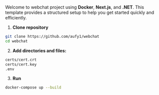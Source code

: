 Welcome to webchat project using **Docker**, **Next.js**, and **.NET**. This template provides a structured setup to help you get started quickly and efficiently.

1. **Clone repository**

```bash
git clone https://github.com/aufy1/webchat
cd webchat
```

2. **Add directories and files:**

```bash
certs/cert.crt
certs/cert.key
.env
```

3. **Run**

```bash
docker-compose up --build
```
